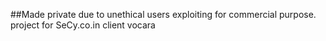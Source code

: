 ##Made private due to unethical users exploiting for commercial purpose.
project for SeCy.co.in client vocara
